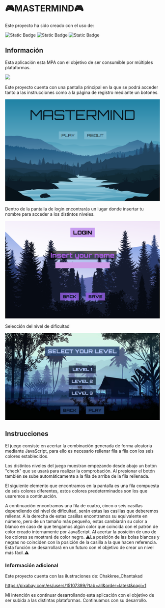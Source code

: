 
# 🎮MASTERMIND🎮

Este proyecto ha sido creado con el uso de:

![Static Badge](https://img.shields.io/badge/HTML5-orange?style=for-the-badge&logo=html5&logoColor=orange&labelColor=black&color=black)
![Static Badge](https://img.shields.io/badge/Javascript%20-%20yellow?style=for-the-badge&logo=Javascript&logoColor=e8d44d&labelColor=black&color=black)
![Static Badge](https://img.shields.io/badge/CSS3-%20yellow?style=for-the-badge&logo=CSS3&logoColor=0274b5&labelColor=black&color=black)

## Información

Esta aplicación esta MPA con el objetivo de ser consumible por múltiples plataformas.

![](./img/movil.png)

Este proyecto cuenta con una pantalla principal en la que se podrá acceder tanto a las instrucciones como a la página de registro mediante un botones.

![](./img/home.png)

Dentro de la pantalla de login encontrarás un lugar donde insertar tu nombre para acceder a los distintos niveles.

![](./img/login.png)

Selección del nivel de dificultad

![](./img/niveles.png)

## Instrucciones

El juego consiste en acertar la combinación generada de forma aleatoria mediante JavaScript, para ello es necesario rellenar fila a fila con los seis colores establecidos.

Los distintos niveles del juego muestran empezando desde abajo un botón "check" que se usará para realizar la comprobación. Al presionar el botón también se sube automáticamente a la fila de arriba de la fila rellenada.

El siguiente elemento que encontramos en la pantalla es una fila compuesta de seis colores diferentes, estos colores predeterminados son los que usaremos a continuación.

A continuación encontramos una fila de cuatro, cinco o seis casillas dependiendo del nivel de dificultad, serán estas las casillas que deberemos rellenar. A la derecha de estas casillas encontramos su equivalente en número, pero de un tamaño más pequeño, estas cambiarán su color a blanco en caso de que tengamos algún color que coincida con el patrón de color creado internamente por JavaScript. Al acertar la posición de uno de los colores se mostrará de color negro. 
⚠️La posición de las bolas blancas y negras no coinciden con la posición de la casilla a la que hacen referencia. Esta función se desarrollará en un futuro con el objetivo de crear un nivel más fácil.⚠️

### Información adicional

Este proyecto cuenta con las ilustraciones de: Chakkree_Chantakad

https://pixabay.com/es/users/15107399/?tab=all&order=latest&pagi=1


Mi intención es continuar desarrollando esta aplicación con el objetivo de ser subida a las distintas plataformas. Continuamos con su desarrollo.
